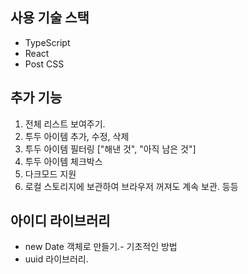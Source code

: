 ## 사용 기술 스택
- TypeScript
- React
- Post CSS

## 추가 기능
1. 전체 리스트 보여주기.
2. 투두 아이템 추가, 수정, 삭제
3. 투두 아이템 필터링 ["해낸 것", "아직 남은 것"]
4. 투두 아이템 체크박스
5. 다크모드 지원
6. 로컬 스토리지에 보관하여 브라우저 꺼져도 계속 보관. 등등



## 아이디 라이브러리
- new Date 객체로 만들기.- 기초적인 방법
- uuid 라이브러리.